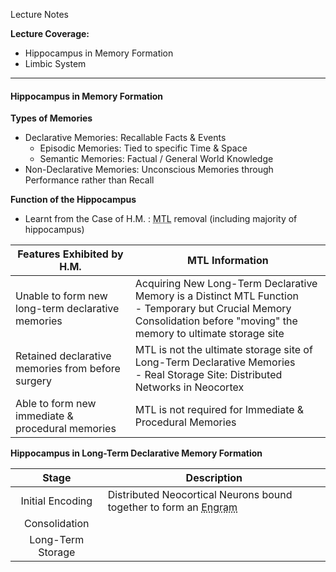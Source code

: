 Lecture Notes

**Lecture Coverage:**
- Hippocampus in Memory Formation
- Limbic System

---
#### **Hippocampus in Memory Formation**
**Types of Memories**
- Declarative Memories: Recallable Facts & Events
	- Episodic Memories: Tied to specific Time & Space
	- Semantic Memories: Factual / General World Knowledge
- Non-Declarative Memories: Unconscious Memories through Performance rather than Recall

**Function of the Hippocampus**
- Learnt from the Case of H.M. : <abbr Title="Medial Temporal Lobe">MTL</abbr> removal (including majority of hippocampus)

| Features Exhibited by H.M.                        | MTL Information                                                                                                                                                           |
| ------------------------------------------------- | ------------------------------------------------------------------------------------------------------------------------------------------------------------------------- |
| Unable to form new long-term declarative memories | Acquiring New Long-Term Declarative Memory is a Distinct MTL Function<br>- Temporary but Crucial Memory Consolidation before "moving" the memory to ultimate storage site |
| Retained declarative memories from before surgery | MTL is not the ultimate storage site of Long-Term Declarative Memories<br>- Real Storage Site: Distributed Networks in Neocortex                                          |
| Able to form new immediate & procedural memories  | MTL is not required for Immediate & Procedural Memories                                                                                                                   |
**Hippocampus in Long-Term Declarative Memory Formation**

|       Stage       | Description                                                                                                                                                     |
| :---------------: | --------------------------------------------------------------------------------------------------------------------------------------------------------------- |
| Initial Encoding  | Distributed Neocortical Neurons bound together to form an <abbr Title="Enduring physical / chemical changes in the brain that underlies a memory">Engram</abbr> |
|   Consolidation   |                                                                                                                                                                 |
| Long-Term Storage |                                                                                                                                                                 |
